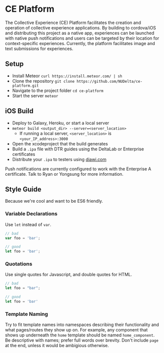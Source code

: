 # CE Platform
The Collective Experience (CE) Platform facilitates the creation and operation of collective experience applications. By building to cordova/iOS and distributing this project as a native app, experiences can be launched with native push notifications and users can be targeted by their location for context-specific experiences. Currently, the platform facilitates image and text submissions for experiences.

## Setup
- Install Meteor `curl https://install.meteor.com/ | sh`
- Clone the repository `git clone https://github.com/NUDelta/ce-platform.git`
- Navigate to the project folder `cd ce-platform`
- Start the server `meteor`

## iOS Build
- Deploy to Galaxy, Heroku, or start a local server
- `meteor build <output_dir> --server=<server_location>`
  - If running a local server, `<server_location>` is `<your_IP_address>:3000` 
- Open the xcodeproject that the build generates
- Build a `.ipa` file with DTR guides using the DeltaLab or Enterprise certificates
- Distribute your `.ipa` to testers using [diawi.com](www.diawi.com)

Push notifications are currently configured to work with the Enterprise A certificate. Talk to Ryan or Yongsung for more information.

## Style Guide

Because we're cool and want to be ES6 friendly.

### Variable Declarations
Use `let` instead of `var`.

```js
// bad
var foo = 'bar';

// good
let foo = 'bar';
```

### Quotations
Use single quotes for Javascript, and double quotes for HTML.

```js
// bad
let foo = "bar";

// good
let foo = 'bar'
```

### Template Naming
Try to fit template names into namespaces describing their functionality and what pages/routes they show up on.
For example, any component that shows up underneath the `home` template should be named `home_component`. Be
descriptive with names; prefer full words over brevity. Don't include `page` at the end, unless it would be ambigious
otherwise.
